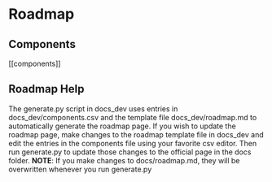 # Roadmap

## Components
[[components]]

## Roadmap Help
The generate.py script in docs_dev uses entries in docs_dev/components.csv and the template file docs_dev/roadmap.md to automatically generate the roadmap page. If you wish to update the roadmap page, make changes to the roadmap template file in docs_dev and edit the entries in the components file using your favorite csv editor. Then run generate.py to update those changes to the official page in the docs folder.
**NOTE**: If you make changes to docs/roadmap.md, they will be overwritten whenever you run generate.py

